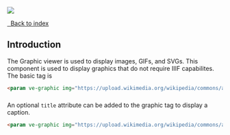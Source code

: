 <a href="https://juncture-digital.org"><img src="https://juncture-digital.org/images/ve-button.png"></a>

<param ve-config
       title="Graphics examples"
       banner="https://upload.wikimedia.org/wikipedia/commons/thumb/7/75/WorldMap-A_with_Frame.png/1024px-WorldMap-A_with_Frame.png"
       layout="vtl"
       author="JSTOR Labs team">

<a class="nav" href="/"><i class="fas fa-arrow-circle-left"></i>&nbsp;&nbsp;Back to index</a>

## Introduction
The Graphic viewer is used to display images, GIFs, and SVGs. This component is used to display graphics that do not require IIIF capabilites. The basic tag is
```html
<param ve-graphic img="https://upload.wikimedia.org/wikipedia/commons/a/ad/SunflowerModel.svg">
```
<param ve-graphic img="https://upload.wikimedia.org/wikipedia/commons/a/ad/SunflowerModel.svg">

###
An optional `title` attribute can be added to the graphic tag to display a caption.
```html
<param ve-graphic img="https://upload.wikimedia.org/wikipedia/commons/a/ad/SunflowerModel.svg" title="Sunflower">
```
<param ve-graphic img="https://upload.wikimedia.org/wikipedia/commons/a/ad/SunflowerModel.svg" title="Sunflower">
